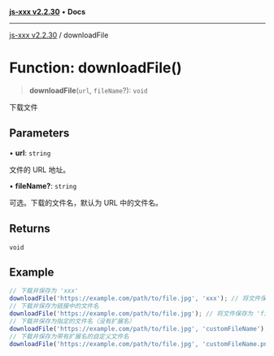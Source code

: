 [**js-xxx v2.2.30**](../README.md) • **Docs**

***

[js-xxx v2.2.30](../README.md) / downloadFile

# Function: downloadFile()

> **downloadFile**(`url`, `fileName`?): `void`

下载文件

## Parameters

• **url**: `string`

文件的 URL 地址。

• **fileName?**: `string`

可选。下载的文件名，默认为 URL 中的文件名。

## Returns

`void`

## Example

```ts
// 下载并保存为 'xxx'
downloadFile('https://example.com/path/to/file.jpg', 'xxx'); // 将文件保存为 'xxx.jpg'
// 下载并保存为链接中的文件名
downloadFile('https://example.com/path/to/file.jpg'); // 将文件保存为 'file.jpg'
// 下载并保存为指定的文件名（没有扩展名）
downloadFile('https://example.com/path/to/file.jpg', 'customFileName'); // 将文件保存为 'customFileName.jpg'
// 下载并保存为带有扩展名的自定义文件名
downloadFile('https://example.com/path/to/file.jpg', 'customFileName.png'); // 将文件保存为 'customFileName.png'
```
